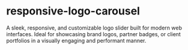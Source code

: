 # responsive-logo-carousel
A sleek, responsive, and customizable logo slider built for modern web interfaces. Ideal for showcasing brand logos, partner badges, or client portfolios in a visually engaging and performant manner.
